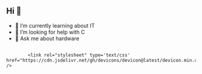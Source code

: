 ## Hi 👋

- 🌱 I’m currently learning about IT
- 🤔 I’m looking for help with C
- 💬 Ask me about hardware

##


            <link rel="stylesheet" type='text/css' href="https://cdn.jsdelivr.net/gh/devicons/devicon@latest/devicon.min.css" />
          

